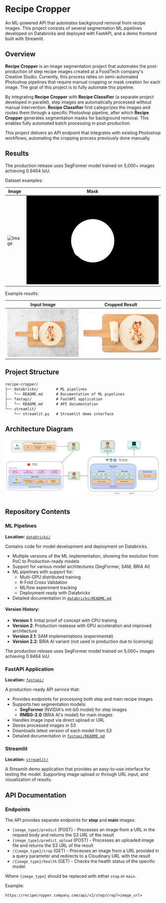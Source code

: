 # Recipe Cropper

An ML-powered API that automates background removal from recipe images. This project consists of several segmentation ML pipelines developed on Databricks and deployed with FastAPI, and a demo frontend built with Streamlit.

## Overview

**Recipe Cropper** is an image segmentation project that automates the post-production of step recipe images created at a FoodTech company's Creative Studio. Currently, this process relies on semi-automated Photoshop pipelines that require manual cropping or mask creation for each image. The goal of this project is to fully automate this pipeline.

By integrating **Recipe Cropper** with **Recipe Classifier** (a separate project developed in parallel), step images are automatically processed without manual intervention. **Recipe Classifier** first categorizes the images and routes them through a specific Photoshop pipeline, after which **Recipe Cropper** generates segmentation masks for background removal. This enables fully automated batch processing in post-production.

This project delivers an API endpoint that integrates with existing Photoshop workflows, automating the cropping process previously done manually.

## Results

The production release uses SegFormer model trained on 5,000+ images achieving 0.9464 IoU.

Dataset examples:

| Image | Mask |
|------------|-------------|
| ![Image](static/HF_Y25_R39_W04_AUS_02_R__original.jpg) | ![Mask](static/HF_Y25_R39_W04_AUS_02_R__mask.jpg) |

Example results:

| Input Image | Cropped Result |
|------------|--------------|
| ![Input Image](static/step-medium-example.jpg) | ![Cropped Result](static/step-medium-example-cropped.png) |


## Project Structure

```
recipe-cropper/
├── databricks/        # ML pipelines
│   └── README.md      # Documentation of ML pipelines
├── fastapi/           # FastAPI application
│   └── README.md      # API documentation
└── streamlit/     
    └── streamlit.py   # Streamlit demo interface
```

## Architecture Diagram

![Architecture Diagram](static/architecture_diagram.png)

## Repository Contents


### ML Pipelines

**Location:** [`databricks/`](databricks)

Contains code for model development and deployment on Databricks. 

- Multiple versions of the ML implementation, showing the evolution from PoC to Production-ready models
- Support for various model architectures (SegFormer, SAM, BRIA AI)
- ML pipelines with support for:
  - Multi-GPU distributed training
  - K-Fold Cross Validation
  - MLflow experiment tracking
  - Deployment ready with Databricks
- Detailed documentation in [`databricks/README.md`](databricks/README.md)

#### Version History:
  - **Version 1**: Initial proof of concept with CPU training
  - **Version 2**: Production realease with GPU acceleration and improved architecture
  - **Version 2.1**: SAM implementations (experimental)
  - **Version 2.2**: BRIA AI variant (not used in production due to licensing)

The production release uses SegFormer model trained on 5,000+ images achieving 0.9464 IoU.

### FastAPI Application

**Location:** [`fastapi/`](fastapi)

A production-ready API service that:

- Provides endpoints for processing both step and main recipe images
- Supports two segmentation models:
  - **SegFormer** (NVIDIA's mit-b0 model) for step images
  - **RMBG-2.0** (BRIA AI's model) for main images
- Handles image input via direct upload or URL
- Stores processed images in S3
- Downloads latest version of each model from S3
- Detailed documentation in [`fastapi/README.md`](fastapi/README.md)

### Streamlit

**Location:** [`streamlit/`](streamlit)

A Streamlit demo application that provides an easy-to-use interface for testing the model. Supporting image upload or through URL input, and visualization of results.

## API Documentation

### Endpoints

The API provides separate endpoints for **step** and **main** images:

- `{image_type}/predict` (POST) - Processes an image from a URL in the request body and returns the S3 URL of the result
- `{image_type}/predict_upload` (POST) - Processes an uploaded image file and returns the S3 URL of the result
- `/{image_type}/crop` (GET) - Processes an image from a URL provided in a query parameter and redirects to a Cloudinary URL with the result
- `/{image_type}/health` (GET) - Checks the health status of the specific model

Where `{image_type}` should be replaced with either `step` or `main`.

Example:

```
https://recipecropper.company.com/api/v2/step/crop?<image_url>
```
